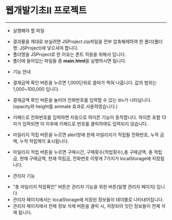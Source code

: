 # 웹개발기초II 프로젝트
---

* 실행해야 할 파일
 - 결과물을 제대로 보실려면 JSProject.zip파일을 전부 압축해제하여 한 폴더(폴더명: JSProject)에 넣으셔야 합니다.
 - 폴더명을 JSProject로 한 이유는 폰트 적용을 위해서 입니다.
 - 폴더에 들어있는 파일들 중 **main.html**을 실행하시면 됩니다.

* 기능 안내
 - 결재금액 확인 버튼을 누르면 1,000단위로 콤마가 찍혀 나옵니다. 값의 범위는 1,000~100,000 입니다.
 - 결재금액 확인 버튼을 눌러야 전화번호를 입력할 수 있는 div가 나타납니다.(opacity와 height를 animate 효과로 사용하였습니다.)
 - 키패드로 전화번호를 입력하면 자동으로 하이픈 기능이 동작합니다. 하이픈 포함 13자가 입력되면 이 이후에 키패드로 번호를 클릭하여도 입력되지 않습니다.
 - 마일리지 적립 버튼을 누르면 alert창에 현재 마일리지가 적립될 전화번호, 누적 금액, 누적 적립액이 표시됩니다.
 - 마일리지 적립 버튼을 누르면 구매시간, 구매횟수(적립횟수),총 구매금액, 총 적립금, 현재 구매금액, 현재 적립금, 전화번호 이렇게 7가지가 localStorage에 저장됩니다.

  
 - 관리자 기능 
  + "총 마일리지 적립확인" 버튼은 관리자 기능을 위한 버튼(일명 관리자 페이지) 입니다.
  + 관리자 페이지에서는 localStorage에 저장된 정보들이 테이블로 나타내어집니다.
  + 관리자 페이지에서 전체 정보 삭제 버튼을 클릭 시, 저장되어 잇던 정보들이 전체 삭제 됩니다.
  
 
